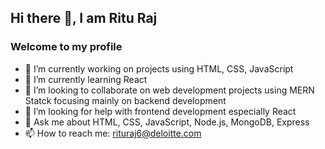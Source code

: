 ## Hi there 👋, I am Ritu Raj
### Welcome to my profile
- 🔭 I’m currently working on projects using HTML, CSS, JavaScript
- 🌱 I’m currently learning React
- 👯 I’m looking to collaborate on web development projects using MERN Statck focusing mainly on backend development
- 🤔 I’m looking for help with frontend development especially React
- 💬 Ask me about HTML, CSS, JavaScript, Node.js, MongoDB, Express
- 📫 How to reach me: rituraj6@deloitte.com

<!--
**rituraj1511/rituraj1511** is a ✨ _special_ ✨ repository because its `README.md` (this file) appears on your GitHub profile.

Here are some ideas to get you started:


- 😄 Pronouns: ...
- ⚡ Fun fact: ...
-->
